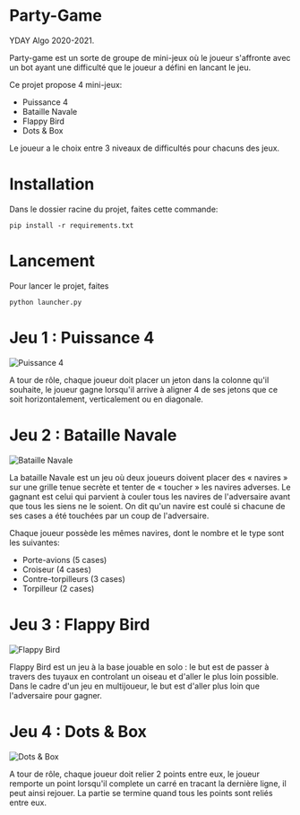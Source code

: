 # Party-Game

YDAY Algo 2020-2021.

Party-game est un sorte de groupe de mini-jeux où le joueur s'affronte avec un bot ayant une difficulté que le joueur a défini en lancant le jeu.

Ce projet propose 4 mini-jeux:

- Puissance 4
- Bataille Navale
- Flappy Bird
- Dots & Box

Le joueur a le choix entre 3 niveaux de difficultés pour chacuns des jeux.

# Installation

Dans le dossier racine du projet, faites cette commande:

```
pip install -r requirements.txt
```

# Lancement

Pour lancer le projet, faites

```
python launcher.py
```

# Jeu 1 : Puissance 4

![Puissance 4](https://i.imgur.com/gK16uGa.png)

A tour de rôle, chaque joueur doit placer un jeton dans la colonne qu'il souhaite, le joueur gagne lorsqu'il arrive à aligner 4 de ses jetons que ce soit horizontalement, verticalement ou en diagonale.

# Jeu 2 : Bataille Navale

![Bataille Navale](https://i.imgur.com/XJQArvh.png)

La bataille Navale est un jeu où deux joueurs doivent placer des « navires » sur une grille tenue secrète et tenter de « toucher » les navires adverses. Le gagnant est celui qui parvient à couler tous les navires de l'adversaire avant que tous les siens ne le soient. On dit qu'un navire est coulé si chacune de ses cases a été touchées par un coup de l'adversaire.

Chaque joueur possède les mêmes navires, dont le nombre et le type sont les suivantes:

- Porte-avions (5 cases)
- Croiseur (4 cases)
- Contre-torpilleurs (3 cases)
- Torpilleur (2 cases)

# Jeu 3 : Flappy Bird

![Flappy Bird](https://i.imgur.com/ePI2ayk.png)

Flappy Bird est un jeu à la base jouable en solo : le but est de passer à travers des tuyaux en controlant un oiseau et d'aller le plus loin possible.
Dans le cadre d'un jeu en multijoueur, le but est d'aller plus loin que l'adversaire pour gagner.

# Jeu 4 : Dots & Box

![Dots & Box](https://i.imgur.com/riPA9Je.png)

A tour de rôle, chaque joueur doit relier 2 points entre eux, le joueur remporte un point lorsqu'il complete un carré en tracant la dernière ligne, il peut ainsi rejouer. La partie se termine quand tous les points sont reliés entre eux.
